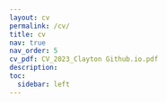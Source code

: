 ```yaml
---
layout: cv
permalink: /cv/
title: cv
nav: true
nav_order: 5
cv_pdf: CV_2023_Clayton Github.io.pdf
description:
toc:
  sidebar: left
---
```


